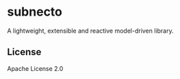 # subnecto

A lightweight, extensible and reactive model-driven library.


## License

Apache License 2.0